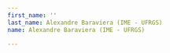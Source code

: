 ```yaml
---
first_name: ''
last_name: Alexandre Baraviera (IME - UFRGS)
name: Alexandre Baraviera (IME - UFRGS)

---
```



